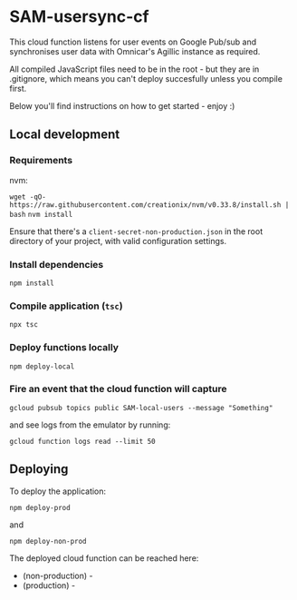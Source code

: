 # SAM-usersync-cf

This cloud function listens for user events on Google Pub/sub and synchronises user data with Omnicar's Agillic instance
as required.

All compiled JavaScript files need to be in the root - but they are in .gitignore, which means you can't deploy
succesfully unless you compile first.

Below you'll find instructions on how to get started - enjoy :)

## Local development

### Requirements

nvm:

`wget -qO- https://raw.githubusercontent.com/creationix/nvm/v0.33.8/install.sh | bash`
`nvm install`

Ensure that there's a `client-secret-non-production.json` in the root directory of your project, with valid
configuration settings.

### Install dependencies

`npm install`

### Compile application (`tsc`)

`npx tsc`

### Deploy functions locally

`npm deploy-local`

### Fire an event that the cloud function will capture

`gcloud pubsub topics public SAM-local-users --message "Something"`

and see logs from the emulator by running:

`gcloud function logs read --limit 50`

## Deploying

To deploy the application:

`npm deploy-prod`

and

`npm deploy-non-prod`

The deployed cloud function can be reached here:

- (non-production) -
- (production) -
